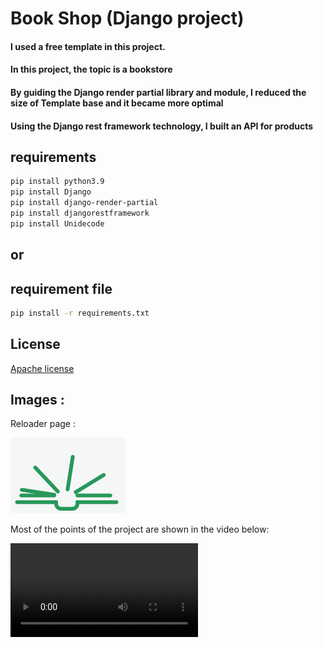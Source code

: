 
# Book Shop (Django project)

#### I used a free template in this project.
#### In this project, the topic is a bookstore
#### By guiding the Django render partial library and module, I reduced the size of Template base and it became more optimal
#### Using the Django rest framework technology, I built an API for products


## requirements
```bash
pip install python3.9
pip install Django
pip install django-render-partial
pip install djangorestframework
pip install Unidecode
```

## or

## requirement file
```bash
pip install -r requirements.txt
```

## License

[Apache license](https://www.apache.org/licenses/)

## Images :

Reloader page :

<img src="/static/image/loader-img.gif" alt="Alt text" title="Home Page">

Most of the points of the project are shown in the video below:

<video>
    <source src="static/videos/readme_video/out_put_project(updating).mp4" type="video/mp4">
</video>
